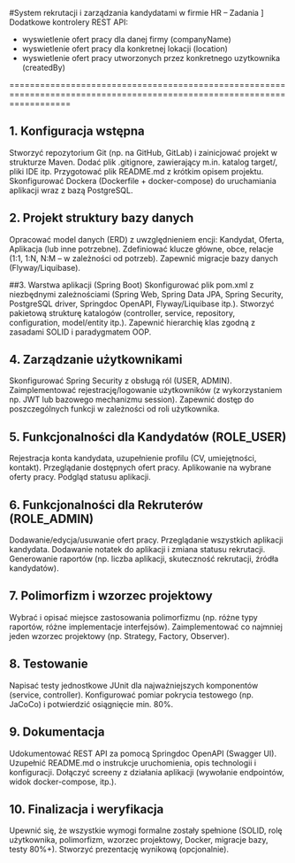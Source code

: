 #System rekrutacji i zarządzania kandydatami w firmie HR – Zadania
]
Dodatkowe kontrolery REST API:
- wyswietlenie ofert pracy dla danej firmy (companyName)
- wyswietlenie ofert pracy dla konkretnej lokacji (location)
- wyswietlenie ofert pracy utworzonych przez konkretnego uzytkownika (createdBy)


========================================================================================================================

## 1. Konfiguracja wstępna

Stworzyć repozytorium Git (np. na GitHub, GitLab) i zainicjować projekt w strukturze Maven.
Dodać plik .gitignore, zawierający m.in. katalog target/, pliki IDE itp.
Przygotować plik README.md z krótkim opisem projektu.
Skonfigurować Dockera (Dockerfile + docker-compose) do uruchamiania aplikacji wraz z bazą PostgreSQL.

## 2. Projekt struktury bazy danych

Opracować model danych (ERD) z uwzględnieniem encji: Kandydat, Oferta, Aplikacja (lub inne potrzebne).
Zdefiniować klucze główne, obce, relacje (1:1, 1:N, N:M – w zależności od potrzeb).
Zapewnić migracje bazy danych (Flyway/Liquibase).

##3. Warstwa aplikacji (Spring Boot)
Skonfigurować plik pom.xml z niezbędnymi zależnościami (Spring Web, Spring Data JPA, Spring Security, PostgreSQL driver,
Springdoc OpenAPI, Flyway/Liquibase itp.).
Stworzyć pakietową strukturę katalogów (controller, service, repository, configuration, model/entity itp.).
Zapewnić hierarchię klas zgodną z zasadami SOLID i paradygmatem OOP.

## 4. Zarządzanie użytkownikami

Skonfigurować Spring Security z obsługą ról (USER, ADMIN).
Zaimplementować rejestrację/logowanie użytkowników (z wykorzystaniem np. JWT lub bazowego mechanizmu session).
Zapewnić dostęp do poszczególnych funkcji w zależności od roli użytkownika.

## 5. Funkcjonalności dla Kandydatów (ROLE_USER)

Rejestracja konta kandydata, uzupełnienie profilu (CV, umiejętności, kontakt).
Przeglądanie dostępnych ofert pracy.
Aplikowanie na wybrane oferty pracy.
Podgląd statusu aplikacji.

## 6. Funkcjonalności dla Rekruterów (ROLE_ADMIN)

Dodawanie/edycja/usuwanie ofert pracy.
Przeglądanie wszystkich aplikacji kandydata.
Dodawanie notatek do aplikacji i zmiana statusu rekrutacji.
Generowanie raportów (np. liczba aplikacji, skuteczność rekrutacji, źródła kandydatów).

## 7. Polimorfizm i wzorzec projektowy

Wybrać i opisać miejsce zastosowania polimorfizmu (np. różne typy raportów, różne implementacje interfejsów).
Zaimplementować co najmniej jeden wzorzec projektowy (np. Strategy, Factory, Observer).

## 8. Testowanie

Napisać testy jednostkowe JUnit dla najważniejszych komponentów (service, controller).
Konfigurować pomiar pokrycia testowego (np. JaCoCo) i potwierdzić osiągnięcie min. 80%.

## 9. Dokumentacja

Udokumentować REST API za pomocą Springdoc OpenAPI (Swagger UI).
Uzupełnić README.md o instrukcje uruchomienia, opis technologii i konfiguracji.
Dołączyć screeny z działania aplikacji (wywołanie endpointów, widok docker-compose, itp.).

## 10. Finalizacja i weryfikacja

Upewnić się, że wszystkie wymogi formalne zostały spełnione (SOLID, rolę użytkownika, polimorfizm, wzorzec projektowy,
Docker, migracje bazy, testy 80%+).
Stworzyć prezentację wynikową (opcjonalnie).


